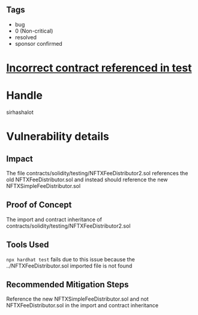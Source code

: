 ## Tags

- bug
- 0 (Non-critical)
- resolved
- sponsor confirmed

# [Incorrect contract referenced in test](https://github.com/code-423n4/2021-12-nftx-findings/issues/116) 

# Handle

sirhashalot


# Vulnerability details

## Impact

The file contracts/solidity/testing/NFTXFeeDistributor2.sol references the old NFTXFeeDistributor.sol and instead should reference the new NFTXSimpleFeeDistributor.sol

## Proof of Concept

The import and contract inheritance of contracts/solidity/testing/NFTXFeeDistributor2.sol

## Tools Used

`npx hardhat test` fails due to this issue because the ../NFTXFeeDistributor.sol imported file is not found

## Recommended Mitigation Steps

Reference the new NFTXSimpleFeeDistributor.sol and not NFTXFeeDistributor.sol in the import and contract inheritance

